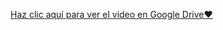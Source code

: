 [Haz clic aquí para ver el video en Google Drive♥](https://drive.google.com/file/d/1gPNvYasqhgqbz2519QAeHUiBI1EuQ9Um/view?usp=sharing)
